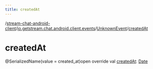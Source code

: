 ```yaml
---
title: createdAt
---
```

/[stream-chat-android-client](../../index.md)/[io.getstream.chat.android.client.events](../index.md)/[UnknownEvent](index.md)/[createdAt](createdAt.md)  
  
  
  
# createdAt  
@SerializedName(value = created_at)open override val [createdAt](createdAt.md): [Date](https://developer.android.com/reference/kotlin/java/util/Date.html)
